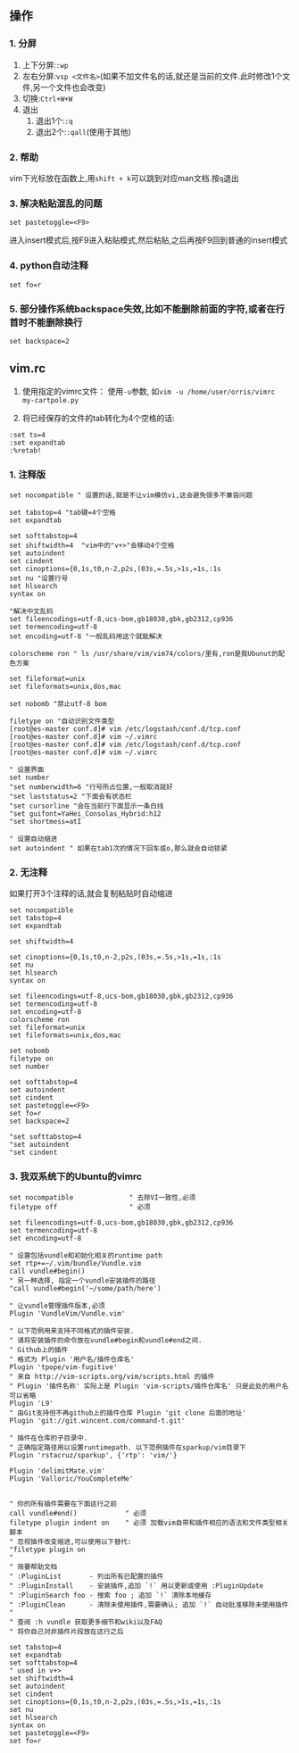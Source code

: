 ## 操作
### 1. 分屏
1. 上下分屏:`:wp`
2. 左右分屏:`vsp <文件名>`(如果不加文件名的话,就还是当前的文件.此时修改1个文件,另一个文件也会改变)
3. 切换:`Ctrl+W+W`
4. 退出
    1. 退出1个:`:q`
    2. 退出2个:`:qall`(使用于其他)
### 2. 帮助
vim下光标放在函数上,用`shift + k`可以跳到对应man文档.按`q`退出

### 3. 解决粘贴混乱的问题
```
set pastetoggle=<F9>
```
进入insert模式后,按F9进入粘贴模式,然后粘贴,之后再按F9回到普通的insert模式

### 4. python自动注释
```
set fo=r
````

### 5. 部分操作系统backspace失效,比如不能删除前面的字符,或者在行首时不能删除换行
```
set backspace=2
```
## vim.rc
1. 使用指定的vimrc文件： 使用`-u`参数, 如`vim -u /home/user/orris/vimrc my-cartpole.py`

2. 将已经保存的文件的tab转化为4个空格的话:
```
:set ts=4
:set expandtab
:%retab!
```
### 1. 注释版
```
set nocompatible " 设置的话,就是不让vim模仿vi,这会避免很多不兼容问题

set tabstop=4 "tab键=4个空格
set expandtab

set softtabstop=4
set shiftwidth=4  "vim中的"v+>"会移动4个空格
set autoindent
set cindent
set cinoptions={0,1s,t0,n-2,p2s,(03s,=.5s,>1s,=1s,:1s
set nu "设置行号
set hlsearch
syntax on

"解决中文乱码
set fileencodings=utf-8,ucs-bom,gb18030,gbk,gb2312,cp936
set termencoding=utf-8
set encoding=utf-8 "一般乱码用这个就能解决

colorscheme ron " ls /usr/share/vim/vim74/colors/里有,ron是我Ubunut的配色方案

set fileformat=unix
set fileformats=unix,dos,mac

set nobomb "禁止utf-8 bom

filetype on "自动识别文件类型
[root@es-master conf.d]# vim /etc/logstash/conf.d/tcp.conf
[root@es-master conf.d]# vim ~/.vimrc 
[root@es-master conf.d]# vim /etc/logstash/conf.d/tcp.conf
[root@es-master conf.d]# vim ~/.vimrc 

" 设置界面
set number
"set numberwidth=6 "行号所占位置,一般取消就好
"set laststatus=2 "下面会有状态栏
"set cursorline "会在当前行下面显示一条白线
"set guifont=YaHei_Consolas_Hybrid:h12
"set shortmess=atI

" 设置自动缩进
set autoindent " 如果在tab1次的情况下回车或o,那么就会自动锁紧
```

### 2. 无注释
如果打开3个注释的话,就会复制粘贴时自动缩进
```
set nocompatible 
set tabstop=4
set expandtab

set shiftwidth=4  

set cinoptions={0,1s,t0,n-2,p2s,(03s,=.5s,>1s,=1s,:1s
set nu 
set hlsearch
syntax on

set fileencodings=utf-8,ucs-bom,gb18030,gbk,gb2312,cp936
set termencoding=utf-8
set encoding=utf-8
colorscheme ron 
set fileformat=unix
set fileformats=unix,dos,mac

set nobomb 
filetype on
set number

set softtabstop=4
set autoindent
set cindent
set pastetoggle=<F9>
set fo=r
set backspace=2

"set softtabstop=4
"set autoindent
"set cindent
```



### 3. 我双系统下的Ubuntu的vimrc
```
set nocompatible              " 去除VI一致性,必须
filetype off                  " 必须

set fileencodings=utf-8,ucs-bom,gb18030,gbk,gb2312,cp936
set termencoding=utf-8
set encoding=utf-8 

" 设置包括vundle和初始化相关的runtime path
set rtp+=~/.vim/bundle/Vundle.vim
call vundle#begin()
" 另一种选择, 指定一个vundle安装插件的路径
"call vundle#begin('~/some/path/here')

" 让vundle管理插件版本,必须
Plugin 'VundleVim/Vundle.vim'

" 以下范例用来支持不同格式的插件安装.
" 请将安装插件的命令放在vundle#begin和vundle#end之间.
" Github上的插件
" 格式为 Plugin '用户名/插件仓库名'
Plugin 'tpope/vim-fugitive'
" 来自 http://vim-scripts.org/vim/scripts.html 的插件
" Plugin '插件名称' 实际上是 Plugin 'vim-scripts/插件仓库名' 只是此处的用户名可以省略
Plugin 'L9'
" 由Git支持但不再github上的插件仓库 Plugin 'git clone 后面的地址'
Plugin 'git://git.wincent.com/command-t.git'

" 插件在仓库的子目录中.
" 正确指定路径用以设置runtimepath. 以下范例插件在sparkup/vim目录下
Plugin 'rstacruz/sparkup', {'rtp': 'vim/'}

Plugin 'delimitMate.vim'
Plugin 'Valloric/YouCompleteMe'


" 你的所有插件需要在下面这行之前
call vundle#end()            " 必须
filetype plugin indent on    " 必须 加载vim自带和插件相应的语法和文件类型相关脚本
" 忽视插件改变缩进,可以使用以下替代:
"filetype plugin on
"
" 简要帮助文档
" :PluginList       - 列出所有已配置的插件
" :PluginInstall    - 安装插件,追加 `!` 用以更新或使用 :PluginUpdate
" :PluginSearch foo - 搜索 foo ; 追加 `!` 清除本地缓存
" :PluginClean      - 清除未使用插件,需要确认; 追加 `!` 自动批准移除未使用插件
"
" 查阅 :h vundle 获取更多细节和wiki以及FAQ
" 将你自己对非插件片段放在这行之后

set tabstop=4
set expandtab
set softtabstop=4
" used in v+>
set shiftwidth=4 
set autoindent
set cindent
set cinoptions={0,1s,t0,n-2,p2s,(03s,=.5s,>1s,=1s,:1s
set nu
set hlsearch
syntax on
set pastetoggle=<F9>
set fo=r

```
